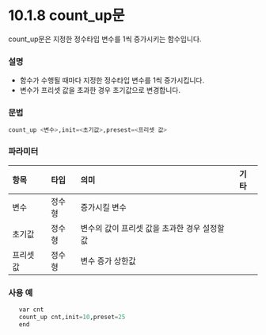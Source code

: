﻿# 10.1.8 count_up문

count_up문은 지정한 정수타입 변수를 1씩 증가시키는 함수입니다.

### 설명

- 함수가 수행될 때마다 지정한 정수타입 변수를 1씩 증가시킵니다.
- 변수가 프리셋 값을 초과한 경우 초기값으로 변경합니다.

### 문법

```python
count_up <변수>,init=<초기값>,presest=<프리셋 값>
```

### 파라미터

<table>
  <thead>
    <tr>
      <th style="text-align:left">항목</th>
      <th style="text-align:left">타입</th>
      <th style="text-align:left">의미</th>
      <th style="text-align:left">기타</th>
    </tr>
  </thead>
  <tbody>
  <tr>
      <td style="text-align:left">변수</td>
      <td style="text-align:left">정수형</td>
      <td style="text-align:left">
         증가시킬 변수
      </td>
    </tr>
    <tr>
      <td style="text-align:left">초기값</td>
      <td style="text-align:left">정수형</td>
      <td style="text-align:left">
        변수의 값이 프리셋 값을 초과한 경우 설정할 값
      </td>
    </tr>
    <tr>
      <td style="text-align:left">프리셋 값</td>
      <td style="text-align:left">정수형</td>
      <td style="text-align:left">
        변수 증가 상한값
      </td>
    </tr>
  </tbody>
</table>

### 사용 예

```python
   var cnt
   count_up cnt,init=10,preset=25
   end
```
